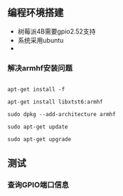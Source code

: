 ## 编程环境搭建

- 树莓派4B需要gpio2.52支持
- 系统采用ubuntu
- 

### 解决armhf安装问题

```shell

apt-get install -f

apt-get install libxtst6:armhf

sudo dpkg --add-architecture armhf

sudo apt-get update

sudo apt-get upgrade

```

## 测试

### 查询GPIO端口信息

